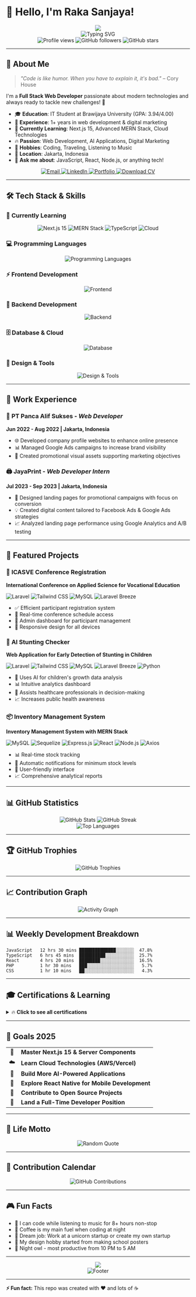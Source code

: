 # 👋 Hello, I'm Raka Sanjaya!

<div align="center">
  <img src="https://capsule-render.vercel.app/api?type=waving&color=gradient&customColorList=0,2,2,5,30&height=200&section=header&text=Welcome%20to%20my%20GitHub!&fontSize=40&fontAlignY=35&desc=Full%20Stack%20Developer%20%7C%20Creative%20Problem%20Solver&descAlignY=55&descAlign=62" />
</div>

<div align="center">
  <img src="https://readme-typing-svg.demolab.com?font=Fira+Code&weight=600&size=22&duration=3000&pause=800&color=58A6FF&center=true&vCenter=true&width=600&height=100&lines=🚀+Full+Stack+Web+Developer;💻+MERN+Stack+Enthusiast;🎨+UI%2FUX+Designer;🤖📈🌟+Always+Learning+New+Tech!" alt="Typing SVG" />
</div>

<div align="center">
  <img src="https://komarev.com/ghpvc/?username=RakaSanjaya&label=Profile%20Views&color=0e75b6&style=flat-square" alt="Profile views" />
  <img src="https://img.shields.io/github/followers/RakaSanjaya?label=Followers&style=flat-square&color=0e75b6&logo=github" alt="GitHub followers" />
  <img src="https://img.shields.io/github/stars/RakaSanjaya?label=Stars&style=flat-square&color=0e75b6&logo=github" alt="GitHub stars" />
</div>

---

## 🎯 **About Me**

> _"Code is like humor. When you have to explain it, it's bad."_ – Cory House

I'm a **Full Stack Web Developer** passionate about modern technologies and always ready to tackle new challenges! 🚀

- 🎓 **Education**: IT Student at Brawijaya University (GPA: 3.94/4.00)
- 💼 **Experience**: 1+ years in web development & digital marketing
- 🌱 **Currently Learning**: Next.js 15, Advanced MERN Stack, Cloud Technologies
- 🔥 **Passion**: Web Development, AI Applications, Digital Marketing
- 🎨 **Hobbies**: Coding, Traveling, Listening to Music
- 📍 **Location**: Jakarta, Indonesia
- 💬 **Ask me about**: JavaScript, React, Node.js, or anything tech!

<div align="center">
  <a href="mailto:sanjayaraka722@gmail.com">
    <img src="https://img.shields.io/badge/Email-D14836?style=for-the-badge&logo=gmail&logoColor=white" alt="Email" />
  </a>
  <a href="https://www.linkedin.com/in/raka-sanjaya">
    <img src="https://img.shields.io/badge/LinkedIn-0077B5?style=for-the-badge&logo=linkedin&logoColor=white" alt="LinkedIn" />
  </a>
  <a href="https://raka-sanjaya.vercel.app">
    <img src="https://img.shields.io/badge/Portfolio-000000?style=for-the-badge&logo=vercel&logoColor=white" alt="Portfolio" />
  </a>
  <a href="cv.pdf">
    <img src="https://img.shields.io/badge/Download%20CV-FF6B6B?style=for-the-badge&logo=adobe-acrobat-reader&logoColor=white" alt="Download CV" />
  </a>
</div>

---

## 🛠️ **Tech Stack & Skills**

### 🚀 **Currently Learning**

<div align="center">
  <img src="https://img.shields.io/badge/Next.js%2015-000000?style=for-the-badge&logo=nextdotjs&logoColor=white&labelColor=000000" alt="Next.js 15" />
  <img src="https://img.shields.io/badge/MERN%20Stack-61DAFB?style=for-the-badge&logo=react&logoColor=black&labelColor=61DAFB" alt="MERN Stack" />
  <img src="https://img.shields.io/badge/TypeScript%20Advanced-3178C6?style=for-the-badge&logo=typescript&logoColor=white&labelColor=3178C6" alt="TypeScript" />
  <img src="https://img.shields.io/badge/Cloud%20Technologies-FF9900?style=for-the-badge&logo=amazon-aws&logoColor=white&labelColor=FF9900" alt="Cloud" />
</div>

### 💻 **Programming Languages**

<div align="center">
  <img src="https://skillicons.dev/icons?i=js,ts,php,html,css,sql&theme=dark" alt="Programming Languages" />
</div>

### ⚡ **Frontend Development**

<div align="center">
  <img src="https://skillicons.dev/icons?i=react,nextjs,tailwind,sass,bootstrap,jquery&theme=dark" alt="Frontend" />
</div>

### 🔧 **Backend Development**

<div align="center">
  <img src="https://skillicons.dev/icons?i=nodejs,express,laravel,prisma,sequelize,php&theme=dark" alt="Backend" />
</div>

### 🗄️ **Database & Cloud**

<div align="center">
  <img src="https://skillicons.dev/icons?i=mysql,mongodb,postgresql,redis,firebase,supabase&theme=dark" alt="Database" />
</div>

### 🎨 **Design & Tools**

<div align="center">
  <img src="https://skillicons.dev/icons?i=figma,ps,ai,xd,canva,git,github,vscode&theme=dark" alt="Design & Tools" />
</div>

---

## 💼 **Work Experience**

### 🏢 **PT Panca Alif Sukses** - _Web Developer_

**Jun 2022 - Aug 2022 | Jakarta, Indonesia**

- 🌐 Developed company profile websites to enhance online presence
- 📊 Managed Google Ads campaigns to increase brand visibility
- 🎨 Created promotional visual assets supporting marketing objectives

### 🖨️ **JayaPrint** - _Web Developer Intern_

**Jul 2023 - Sep 2023 | Jakarta, Indonesia**

- 📱 Designed landing pages for promotional campaigns with focus on conversion
- 💡 Created digital content tailored to Facebook Ads & Google Ads strategies
- 📈 Analyzed landing page performance using Google Analytics and A/B testing

---

## 🚀 **Featured Projects**

### 🎯 **ICASVE Conference Registration**

**International Conference on Applied Science for Vocational Education**

<div align="left">
  <img src="https://img.shields.io/badge/Laravel-FF2D20?style=flat-square&logo=laravel&logoColor=white" alt="Laravel" />
  <img src="https://img.shields.io/badge/bootstrap-38B2AC?style=flat-square&logo=bootstrap&logoColor=white" alt="Tailwind CSS" />
  <img src="https://img.shields.io/badge/MySQL-00758F?style=flat-square&logo=mysql&logoColor=white" alt="MySQL" />
  <img src="https://img.shields.io/badge/Laravel_Breeze-FF2D20?style=flat-square&logo=laravel&logoColor=white" alt="Laravel Breeze" />
</div>

- ✅ Efficient participant registration system
- 📅 Real-time conference schedule access
- 🔐 Admin dashboard for participant management
- 📱 Responsive design for all devices

### 🤖 **AI Stunting Checker**

**Web Application for Early Detection of Stunting in Children**

<div align="left">
  <img src="https://img.shields.io/badge/Laravel-F72C1F?style=flat-square&logo=laravel&logoColor=white" alt="Laravel" />
  <img src="https://img.shields.io/badge/Tailwind_CSS-06B6D4?style=flat-square&logo=tailwind-css&logoColor=white" alt="Tailwind CSS" />
  <img src="https://img.shields.io/badge/MySQL-4479A1?style=flat-square&logo=mysql&logoColor=white" alt="MySQL" />
  <img src="https://img.shields.io/badge/Breeze-0f172a?style=flat-square&logo=laravel&logoColor=white" alt="Laravel Breeze" />
<img src="https://img.shields.io/badge/Python-3776AB?style=flat-square&logo=python&logoColor=white" alt="Python" />
</div>

- 🧠 Uses AI for children's growth data analysis
- 📊 Intuitive analytics dashboard
- 🏥 Assists healthcare professionals in decision-making
- 📈 Increases public health awareness

### 📦 **Inventory Management System**

**Inventory Management System with MERN Stack**

<div align="left">
  <img src="https://img.shields.io/badge/MySQL-4479A1?style=flat-square&logo=mysql&logoColor=white" alt="MySQL" />
  <img src="https://img.shields.io/badge/Sequelize-52B0E7?style=flat-square&logo=sequelize&logoColor=white" alt="Sequelize" />
  <img src="https://img.shields.io/badge/Express.js-404D59?style=flat-square&logo=express&logoColor=white" alt="Express.js" />
  <img src="https://img.shields.io/badge/React-20232A?style=flat-square&logo=react&logoColor=61DAFB" alt="React" />
  <img src="https://img.shields.io/badge/Node.js-43853D?style=flat-square&logo=node.js&logoColor=white" alt="Node.js" />
  <img src="https://img.shields.io/badge/Axios-5A29E4?style=flat-square&logo=axios&logoColor=white" alt="Axios" />
</div>

- 📊 Real-time stock tracking
- 🔔 Automatic notifications for minimum stock levels
- 📱 User-friendly interface
- 📈 Comprehensive analytical reports

---

## 📊 **GitHub Statistics**

<div align="center">
  <img src="https://github-readme-stats.vercel.app/api?username=RakaSanjaya&show_icons=true&theme=github_dark&hide_border=true&bg_color=0d1117&title_color=58a6ff&icon_color=1f6feb&text_color=c9d1d9&border_radius=10" alt="GitHub Stats" />
  <img src="https://github-readme-streak-stats.herokuapp.com/?user=RakaSanjaya&theme=github-dark-blue&hide_border=true&background=0d1117&stroke=30363d&ring=58a6ff&fire=58a6ff&currStreakLabel=58a6ff&border_radius=10" alt="GitHub Streak" />
</div>

<div align="center">
  <img src="https://github-readme-stats.vercel.app/api/top-langs/?username=RakaSanjaya&theme=github_dark&hide_border=true&bg_color=0d1117&title_color=58a6ff&text_color=c9d1d9&border_radius=10&layout=compact&langs_count=8" alt="Top Languages" />
</div>

---

## 🏆 **GitHub Trophies**

<div align="center">
  <img src="https://github-profile-trophy.vercel.app/?username=RakaSanjaya&theme=github_dark&no-frame=true&no-bg=true&margin-w=4&column=7" alt="GitHub Trophies" />
</div>

---

## 📈 **Contribution Graph**

<div align="center">
  <img src="https://github-readme-activity-graph.vercel.app/graph?username=RakaSanjaya&bg_color=0d1117&color=58a6ff&line=1f6feb&point=58a6ff&area=true&hide_border=true&border_radius=10" alt="Activity Graph" />
</div>

---

## 📊 **Weekly Development Breakdown**

<!--START_SECTION:waka-->

```text
JavaScript   12 hrs 30 mins ██████████████░░░░░░░  47.8%
TypeScript   6 hrs 45 mins  ██████████░░░░░░░░░░░  25.7%
React        4 hrs 20 mins  ████████░░░░░░░░░░░░░  16.5%
PHP          1 hr 30 mins   ███░░░░░░░░░░░░░░░░░░   5.7%
CSS          1 hr 10 mins   ██░░░░░░░░░░░░░░░░░░░   4.3%
```

<!--END_SECTION:waka-->

---

## 🎓 **Certifications & Learning**

<details>
<summary>🔥 <strong>Click to see all certifications</strong></summary>

### 🆕 **2025**

- 🎯 **Learn JavaScript Programming Fundamentals** - Dicoding
- 📚 **HTML, CSS and JavaScript: Beginner to Advanced** - Udemy
- 🔧 **Learn Advanced GIT** - Codepolitan

### 🚀 **2024**

- 🌟 **Laravel 11 Fullstack Web Development** - Codepolitan
- 💻 **PHP Programming** - Codepolitan
- ⚡ **Learn Express.js and EJS** - Codepolitan

### 💡 **2023**

- 🏆 **Intermediate Level Full Stack JavaScript Web Developer** - ITBOX
- ⚛️ **ReactJS Online Class** - Codepolitan
- 🌐 **Learn JavaScript** - Codepolitan
- 📡 **Learn AJAX and Web API** - Codepolitan
- 🗄️ **Learn MongoDB** - Codepolitan

</details>

---

## 🎯 **Goals 2025**

<div align="center">
  <table>
    <tr>
      <td align="center">🚀</td>
      <td><strong>Master Next.js 15 & Server Components</strong></td>
    </tr>
    <tr>
      <td align="center">☁️</td>
      <td><strong>Learn Cloud Technologies (AWS/Vercel)</strong></td>
    </tr>
    <tr>
      <td align="center">🤖</td>
      <td><strong>Build More AI-Powered Applications</strong></td>
    </tr>
    <tr>
      <td align="center">📱</td>
      <td><strong>Explore React Native for Mobile Development</strong></td>
    </tr>
    <tr>
      <td align="center">🌟</td>
      <td><strong>Contribute to Open Source Projects</strong></td>
    </tr>
    <tr>
      <td align="center">💼</td>
      <td><strong>Land a Full-Time Developer Position</strong></td>
    </tr>
  </table>
</div>

---

## 💭 **Life Motto**

<div align="center">
  <img src="https://quotes-github-readme.vercel.app/api?type=horizontal&theme=dark" alt="Random Quote" />
</div>

---

## 📅 **Contribution Calendar**

<div align="center">
  <img src="https://ghchart.rshah.org/58a6ff/RakaSanjaya" alt="GitHub Contributions" />
</div>

---

## 🎮 **Fun Facts**

- 🎯 I can code while listening to music for 8+ hours non-stop
- 🍕 Coffee is my main fuel when coding at night
- 🚀 Dream job: Work at a unicorn startup or create my own startup
- 🎨 My design hobby started from making school posters
- 🌙 Night owl - most productive from 10 PM to 5 AM

---


<div align="center">
  <img src="https://capsule-render.vercel.app/api?type=waving&color=gradient&customColorList=0,2,2,2,30&height=120&section=footer&text=Thanks%20for%20visiting!&fontSize=20&fontAlignY=75&desc=Let's%20build%20something%20amazing%20together%20🚀&descAlignY=60&descAlign=62" />
</div>

<div align="center">
  <img src="https://readme-typing-svg.demolab.com?font=Fira+Code&size=12&duration=4000&pause=1000&color=58A6FF&center=true&vCenter=true&width=400&height=50&lines=⭐+Don't+forget+to+star+my+repositories!;💬+Feel+free+to+reach+out+anytime!;🚀+Happy+coding+everyone!" alt="Footer" />
</div>

---

**⚡ Fun fact:** This repo was created with ❤️ and lots of ☕
